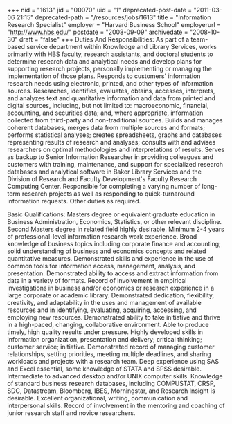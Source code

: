 +++
nid = "1613"
jid = "00070"
uid = "1"
deprecated-post-date = "2011-03-06 21:15"
deprecated-path = "/resources/jobs/1613"
title = "Information Research Specialist"
employer = "Harvard Business School"
employerurl = "http://www.hbs.edu/"
postdate = "2008-09-09"
archivedate = "2008-10-30"
draft = "false"
+++
Duties And Responsibilities: As part of a team-based service department
within Knowledge and Library Services, works primarily with HBS faculty,
research assistants, and doctoral students to determine research data
and analytical needs and develop plans for supporting research projects,
personally implementing or managing the implementation of those plans.
Responds to customers' information research needs using electronic,
printed, and other types of information sources. Researches, identifies,
evaluates, obtains, accesses, interprets, and analyzes text and
quantitative information and data from printed and digital sources,
including, but not limited to: macroeconomic, financial, accounting, and
securities data; and, where appropriate, information collected from
third-party and non-traditional sources. Builds and manages coherent
databases, merges data from multiple sources and formats; performs
statistical analyses; creates spreadsheets, graphs and databases
representing results of research and analyses; consults with and advises
researchers on optimal methodologies and interpretations of results.
Serves as backup to Senior Information Researcher in providing
colleagues and customers with training, maintenance, and support for
specialized research databases and analytical software in Baker Library
Services and the Division of Research and Faculty Development's Faculty
Research Computing Center. Responsible for completing a varying number
of long-term research projects as well as responding to quick-turnaround
information requests. Other duties as required.
  
Basic Qualifications: Masters degree or equivalent graduate education in
Business Administration, Economics, Statistics, or other relevant
discipline. Second Masters degree in related field highly desirable.
Minimum 2-4 years of professional-level information research work
experience. Broad knowledge of business topics including corporate
finance and accounting; solid understanding of business and economics
concepts and related quantitative measures. Demonstrated skills and
experience in the use of common tools for information access,
management, analysis, and presentation. Demonstrated ability to access
and extract information from data in a variety of formats. Record of
involvement in empirical investigations in business and/or economics or
research experience in a large corporate or academic library.
Demonstrated dedication, flexibility, creativity, and adaptability in
the uses and management of available resources and in identifying,
evaluating, acquiring, accessing, and employing new resources.
Demonstrated ability to take initiative and thrive in a high-paced,
changing, collaborative environment. Able to produce timely, high
quality results under pressure. Highly developed skills in information
organization, presentation and delivery; critical thinking; customer
service; initiative. Demonstrated record of managing customer
relationships, setting priorities, meeting multiple deadlines, and
sharing workloads and projects with a research team. Deep experience
using SAS and Excel essential, some knowledge of STATA and SPSS
desirable. Intermediate to advanced desktop and/or UNIX computer skills.
Knowledge of standard business research databases, including COMPUSTAT,
CRSP, SDC, Datastream, Bloomberg, IBES, Morningstar, and Research
Insight is desirable. Excellent organizational, writing, communication
and interpersonal skills. Record of involvement in the mentoring and
coaching of junior research staff and novice researchers.
